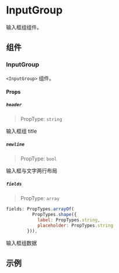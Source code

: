 # InputGroup

输入框组组件。

## 组件

### InputGroup

`<InputGroup>` 组件。

#### Props

##### `header`

> PropType: `string`

输入框组 title 

##### `newline`

> PropType: `bool`

输入框与文字两行布局

##### `fields`

> PropType: `array`

```js
fields: PropTypes.arrayOf(
          PropTypes.shape({
            label: PropTypes.string,
            placeholder: PropTypes.string
        })),
```

输入框组数据


## 示例
